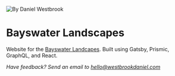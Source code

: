 ![By Daniel Westbrook](https://westbrookdaniel.com/wp-content/uploads/2019/11/favicon.png)

# Bayswater Landscapes

Website for the [Bayswater Landcapes](bayswaterlandscapes.com.au). Built using Gatsby, Prismic, GraphQL, and React.

_Have feedback? Send an email to [hello@westbrookdaniel.com](mailto:hello@westbrookdaniel.com)_
